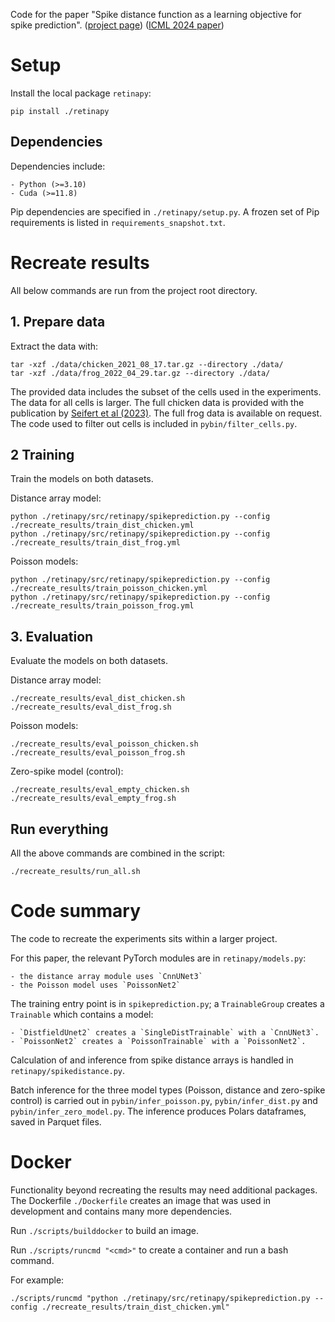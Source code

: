 Code for the paper "Spike distance function as a learning objective for spike prediction". ([project page](https://kdoran.com/spikedistance/)) ([ICML 2024 paper](https://icml.cc/virtual/2024/poster/33205))

# Setup
Install the local package `retinapy`:

    pip install ./retinapy

## Dependencies

Dependencies include: 

    - Python (>=3.10)
    - Cuda (>=11.8) 

Pip dependencies are specified in `./retinapy/setup.py`. 
A frozen set of Pip requirements is listed in `requirements_snapshot.txt`.

# Recreate results
All below commands are run from the project root directory.

## 1. Prepare data

Extract the data with:

    tar -xzf ./data/chicken_2021_08_17.tar.gz --directory ./data/
    tar -xzf ./data/frog_2022_04_29.tar.gz --directory ./data/

The provided data includes the subset of the cells used in the experiments. The
data for all cells is larger. The full chicken data is provided with the
publication by 
[Seifert et al (2023)](https://www-nature-com.sussex.idm.oclc.org/articles/s41467-023-41032-z#data-availability).
The full frog data is available on request. The code used to filter out cells is
included in `pybin/filter_cells.py`.


## 2 Training
Train the models on both datasets.

Distance array model:

    python ./retinapy/src/retinapy/spikeprediction.py --config ./recreate_results/train_dist_chicken.yml
    python ./retinapy/src/retinapy/spikeprediction.py --config ./recreate_results/train_dist_frog.yml

Poisson models:

    python ./retinapy/src/retinapy/spikeprediction.py --config ./recreate_results/train_poisson_chicken.yml
    python ./retinapy/src/retinapy/spikeprediction.py --config ./recreate_results/train_poisson_frog.yml


## 3. Evaluation
Evaluate the models on both datasets.

Distance array model:

    ./recreate_results/eval_dist_chicken.sh
    ./recreate_results/eval_dist_frog.sh

Poisson models:

    ./recreate_results/eval_poisson_chicken.sh
    ./recreate_results/eval_poisson_frog.sh

Zero-spike model (control):

    ./recreate_results/eval_empty_chicken.sh
    ./recreate_results/eval_empty_frog.sh

## Run everything

All the above commands are combined in the script:

    ./recreate_results/run_all.sh


# Code summary
The code to recreate the experiments sits within a larger project.

For this paper, the relevant PyTorch modules are in `retinapy/models.py`:

    - the distance array module uses `CnnUNet3` 
    - the Poisson model uses `PoissonNet2` 

The training entry point is in `spikeprediction.py`; a `TrainableGroup` creates 
a `Trainable` which contains a model: 

    - `DistfieldUnet2` creates a `SingleDistTrainable` with a `CnnUNet3`.
    - `PoissonNet2` creates a `PoissonTrainable` with a `PoissonNet2`.

Calculation of and inference from spike distance arrays is handled in 
`retinapy/spikedistance.py`. 

Batch inference for the three model types (Poisson, distance and zero-spike control)
is carried out in `pybin/infer_poisson.py`, `pybin/infer_dist.py` and `pybin/infer_zero_model.py`.
The inference produces Polars dataframes, saved in Parquet files.


# Docker
Functionality beyond recreating the results may need additional packages. 
The Dockerfile `./Dockerfile` creates an image that was used in development and 
contains many more dependencies.

Run `./scripts/builddocker` to build an image. 

Run `./scripts/runcmd "<cmd>"` to create a container and run a bash command.

For example:

    ./scripts/runcmd "python ./retinapy/src/retinapy/spikeprediction.py --config ./recreate_results/train_dist_chicken.yml"

